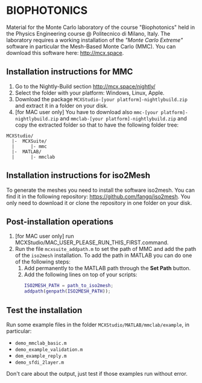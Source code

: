 # BIOPHOTONICS
Material for the Monte Carlo laboratory of the course "Biophotonics" held in the Physics Engineering course @ Politecnico di Milano, Italy.
The laboratory requires a working installation of the _"Monte Carlo Extreme"_ software in particular the Mesh-Based Monte Carlo (MMC).
You can download this software here: http://mcx.space.
## Installation instructions for MMC
1. Go to the Nightly-Build section http://mcx.space/nightly/
2. Select the folder with your platform: Windows, Linux, Apple.
3. Download the package
   ```MCXStudio-[your platform]-nightlybuild.zip``` and extract it in a folder on your disk.
5. [for MAC user only] You have to download also ```mmc-[your platform]-nightlybuild.zip``` and ```mmclab-[your platform]-nightlybuild.zip``` and copy the extracted folder so that to have the following folder tree:
```
MCXStudio/
  |-  MCXSuite/
  |      |- mmc
  |-  MATLAB/
  |      |- mmclab
```
## Installation instructions for iso2Mesh
To generate the meshes you need to install the software iso2mesh. You can find it in the following repository: https://github.com/fangq/iso2mesh. You only need to download it or clone the repository in one folder on your disk.
## Post-installation operations
1. [for MAC user only] run MCXStudio/MAC_USER_PLEASE_RUN_THIS_FIRST.command.
2. Run the file ```mcxsuite_addpath.m``` to set the path of MMC and add the path of the ```iso2mesh``` installation. To add the path in MATLAB you can do one of the following steps:
   1. Add permanently to the MATLAB path through the **Set Path** button.
   2. Add the following lines on top of your scripts:
      ```matlab
      ISO2MESH_PATH = path_to_iso2mesh;
      addpath(genpath(ISO2MESH_PATH));
      ```
## Test the installation
Run some example files in the folder ```MCXStudio/MATLAB/mmclab/example```, in particular:
* ```demo_mmclab_basic.m```
* ```demo_example_validation.m```
* ```dem_example_reply.m```
* ```demo_sfdi_2layer.m```

Don't care about the output, just test if those examples run without error.


